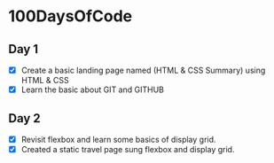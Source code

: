# 100DaysOfCode

## Day 1

- [x] Create a basic landing page named (HTML & CSS Summary) using HTML & CSS
- [x] Learn the basic about GIT and GITHUB

## Day 2

- [x] Revisit flexbox and learn some basics of display grid.
- [x] Created a static travel page sung flexbox and display grid.

